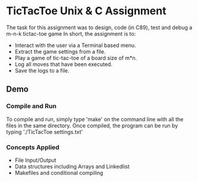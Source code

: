 # TicTacToe Unix & C Assignment
The task for this assignment was to design, code (in C89), test and debug a m-n-k tictac-toe game
In short, the assignment is to:
* Interact with the user via a Terminal based menu.
* Extract the game settings from a file.
* Play a game of tic-tac-toe of a board size of m*n.
* Log all moves that have been executed.
* Save the logs to a file.

## Demo

### Compile and Run
To compile and run, simply type 'make' on the command line with all the files in the same directory. Once compiled, the program can be run by typing './TicTacToe settings.txt'

### Concepts Applied
* File Input/Output
* Data structures including Arrays and Linkedlist
* Makefiles and conditional compiling
